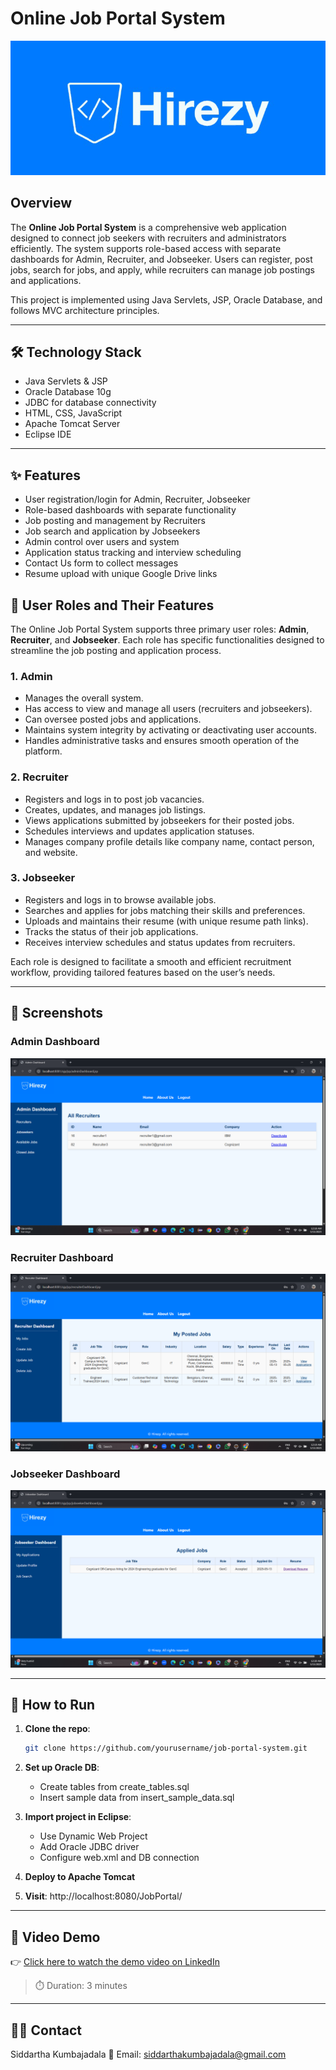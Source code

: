 # Online Job Portal System

![Company Logo](src/main/webapp/images/HirezyLogo.png)

## Overview

The **Online Job Portal System** is a comprehensive web application designed to connect job seekers with recruiters and administrators efficiently. The system supports role-based access with separate dashboards for Admin, Recruiter, and Jobseeker. Users can register, post jobs, search for jobs, and apply, while recruiters can manage job postings and applications.

This project is implemented using Java Servlets, JSP, Oracle Database, and follows MVC architecture principles.

---

## 🛠️ Technology Stack

- Java Servlets & JSP
- Oracle Database 10g
- JDBC for database connectivity
- HTML, CSS, JavaScript
- Apache Tomcat Server
- Eclipse IDE
---

## ✨ Features

- User registration/login for Admin, Recruiter, Jobseeker
- Role-based dashboards with separate functionality
- Job posting and management by Recruiters
- Job search and application by Jobseekers
- Admin control over users and system
- Application status tracking and interview scheduling
- Contact Us form to collect messages
- Resume upload with unique Google Drive links


## 👤 User Roles and Their Features

The Online Job Portal System supports three primary user roles: **Admin**, **Recruiter**, and **Jobseeker**. Each role has specific functionalities designed to streamline the job posting and application process.

### 1. Admin
- Manages the overall system.
- Has access to view and manage all users (recruiters and jobseekers).
- Can oversee posted jobs and applications.
- Maintains system integrity by activating or deactivating user accounts.
- Handles administrative tasks and ensures smooth operation of the platform.

### 2. Recruiter
- Registers and logs in to post job vacancies.
- Creates, updates, and manages job listings.
- Views applications submitted by jobseekers for their posted jobs.
- Schedules interviews and updates application statuses.
- Manages company profile details like company name, contact person, and website.

### 3. Jobseeker
- Registers and logs in to browse available jobs.
- Searches and applies for jobs matching their skills and preferences.
- Uploads and maintains their resume (with unique resume path links).
- Tracks the status of their job applications.
- Receives interview schedules and status updates from recruiters.

Each role is designed to facilitate a smooth and efficient recruitment workflow, providing tailored features based on the user’s needs.

---

## 📸 Screenshots

### Admin Dashboard  
![Admin Dashboard](Screenshots/10.png)

### Recruiter Dashboard  
![Recruiter Dashboard](Screenshots/14.png)

### Jobseeker Dashboard  
![Jobseeker Dashboard](Screenshots/19.png)

---

## 🧪 How to Run
1. **Clone the repo**:
   ```bash
   git clone https://github.com/yourusername/job-portal-system.git

2. **Set up Oracle DB**:
   - Create tables from create_tables.sql
   - Insert sample data from insert_sample_data.sql

3. **Import project in Eclipse**:
   - Use Dynamic Web Project
   - Add Oracle JDBC driver
   - Configure web.xml and DB connection

4. **Deploy to Apache Tomcat**

5. **Visit**: http://localhost:8080/JobPortal/

---

## 🎥 Video Demo

👉 [Click here to watch the demo video on LinkedIn]([https://www.linkedin.com/posts/yourname_job-portal-demo-activity-123456789](https://www.linkedin.com/posts/siddarthakumbajadala_java-jsp-servlets-activity-7328699760381452289-1Gye?utm_source=share&utm_medium=member_desktop&rcm=ACoAAD-WMPwBt1Gz2TEayp5aokwDdnuiWXL5Pqk))

> ⏱️ Duration: 3 minutes  

---

## 👨‍💻 Contact
Siddartha Kumbajadala
📧 Email: siddarthakumbajadala@gmail.com

